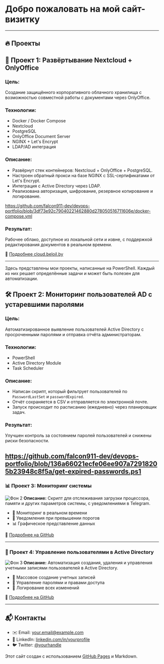 # Добро пожаловать на мой сайт-визитку

---

## 🔥 Проекты

## 📁 Проект 1: Развёртывание Nextcloud + OnlyOffice

### Цель:
Создание защищённого корпоративного облачного хранилища с возможностью совместной работы с документами через OnlyOffice.

### Технологии:
- Docker / Docker Compose
- Nextcloud
- PostgreSQL
- OnlyOffice Document Server
- NGINX + Let's Encrypt
- LDAP/AD интеграция

### Описание:
- Развёрнут стек контейнеров: Nextcloud + OnlyOffice + PostgreSQL.
- Настроен обратный прокси на базе NGINX с SSL-сертификатами от Let's Encrypt.
- Интеграция с Active Directory через LDAP.
- Реализована авторизация, шифрование, резервное копирование и логирование.

https://github.com/falcon911-dev/devops-portfolio/blob/3df73e92c79040221462880d278050516711606e/docker-compose.yml

### Результат:
Рабочее облако, доступное из локальной сети и извне, с поддержкой редактирования документов в реальном времени.

🔗 [Подробнее cloud.beloil.by](https://cloud.beloil.by)

---

Здесь представлены мои проекты, написанные на PowerShell. Каждый из них решает определённые задачи и может быть полезен для автоматизации.

## 🛠️ Проект 2: Мониторинг пользователей AD с устаревшими паролями

### Цель:
Автоматизированное выявление пользователей Active Directory с просроченными паролями и отправка отчёта администраторам.

### Технологии:
- PowerShell
- Active Directory Module
- Task Scheduler

### Описание:
- Написан скрипт, который фильтрует пользователей по `PasswordLastSet` и `passwordExpired`.
- Отчёт сохраняется в CSV и отправляется по электронной почте.
- Запуск происходит по расписанию (ежедневно) через планировщик задач.

### Результат:
Улучшен контроль за состоянием паролей пользователей и снижены риски безопасности.

https://github.com/falcon911-dev/devops-portfolio/blob/136a66021ecfe06ee907a72918205b23948c8f5a/get-expired-passwords.ps1
---

### 📊 Проект 3: Мониторинг системы
![Фон 2](https://via.placeholder.com/800x200/00ff00/ffffff?text=System+Monitoring)
**Описание:** Скрипт для отслеживания загрузки процессора, памяти и других параметров системы, с уведомлениями в Telegram.
- 📡 Мониторинг в реальном времени
- 📩 Уведомления при превышении порогов
- 📊 Графическое представление данных

🔗 [Подробнее на GitHub](https://github.com/yourusername/project2)

---

### 🏢 Проект 4: Управление пользователями в Active Directory
![Фон 3](https://via.placeholder.com/800x200/0000ff/ffffff?text=AD+Management)
**Описание:** Автоматизация создания, удаления и управления учетными записями пользователей в Active Directory.
- 🏢 Массовое создание учетных записей
- 🔐 Управление паролями и правами доступа
- 📜 Логирование всех изменений

🔗 [Подробнее на GitHub](https://github.com/yourusername/project3)

---

## 📬 Контакты

- ✉️ Email: [your.email@example.com](mailto:your.email@example.com)
- 💼 LinkedIn: [linkedin.com/in/yourprofile](https://linkedin.com/in/yourprofile)
- 🐦 Twitter: [@yourhandle](https://twitter.com/yourhandle)

Этот сайт создан с использованием [GitHub Pages](https://pages.github.com/) и Markdown.
